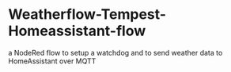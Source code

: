 # Weatherflow-Tempest-Homeassistant-flow
a NodeRed flow to setup a watchdog and to send weather data to HomeAssistant over MQTT
